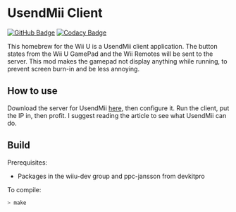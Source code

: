 # UsendMii Client

[![GitHub Badge](https://github.com/Crayon2000/UsendMii-Client/workflows/Continuous%20Integration/badge.svg)](https://github.com/Crayon2000/UsendMii-Client/actions)
[![Codacy Badge](https://api.codacy.com/project/badge/Grade/35c5a21659da4701bce75bf6015632fb)](https://www.codacy.com/app/Crayon2000/UsendMii-Client?utm_source=github.com&amp;utm_medium=referral&amp;utm_content=Crayon2000/UsendMii-Client&amp;utm_campaign=Badge_Grade)

This homebrew for the Wii U is a UsendMii client application.
The button states from the Wii U GamePad and the Wii Remotes will be sent to the server. This mod makes the gamepad not display anything while running, to prevent screen burn-in and be less annoying.

## How to use
Download the server for UsendMii [here](https://wiiubrew.org/wiki/UsendMii), then configure it. Run the client, put the IP in, then profit. I suggest reading the article to see what UsendMii can do.

## Build

Prerequisites:

* Packages in the wiiu-dev group and ppc-jansson from devkitpro

To compile:

```bash
> make
```
